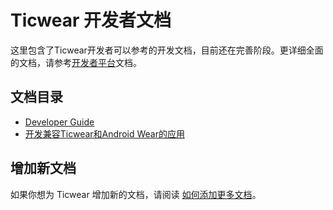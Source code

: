 # Ticwear 开发者文档

这里包含了Ticwear开发者可以参考的开发文档，目前还在完善阶段。更详细全面的文档，请参考[开发者平台][ticwear-dev-site]文档。

## 文档目录

 - [Developer Guide][developer-guide]
 - [开发兼容Ticwear和Android Wear的应用][gms-compat]

## 增加新文档

如果你想为 Ticwear 增加新的文档，请阅读 [如何添加更多文档][add-new-doc]。

[ticwear-dev-site]: http://developer.ticwear.com/doc/getting-started
[developer-guide]: /doc/developer-guide.md
[gms-compat]: /doc/gms-compact.md
[add-new-doc]: /doc/add-new-doc.md
